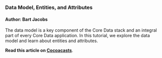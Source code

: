 ### Data Model, Entities, and Attributes

#### Author: Bart Jacobs

The data model is a key component of the Core Data stack and an integral part of every Core Data application. In this tutorial, we explore the data model and learn about entities and attributes.

**Read this article on [Cocoacasts](https://cocoacasts.com/data-model-entities-and-attributes/)**.
